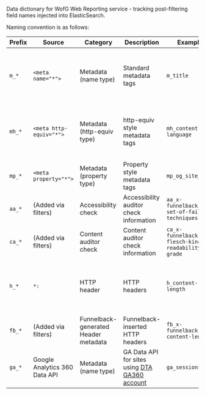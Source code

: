 Data dictionary for WofG Web Reporting service - tracking post-filtering field names injected into ElasticSearch.

Naming convention is as follows:

| Prefix | Source | Category | Description | Example | Detail |
|--------|--------|----------|-------------|---------|--------|
| `m_*` | `<meta name="*">` |Metadata (name type)|Standard metadata tags| `m_title` | [metadata-standard.csv](metadata-standard.csv), [metadata-non-standard.csv](metadata-non-standard.csv), [custom-fields.csv](custom-fields.csv)|
| `mh_*` | `<meta http-equiv="*">`|Metadata (http-equiv type)|http-equiv style metadata tags| `mh_content-language` | [http-headers-standard.csv](http-headers-standard.csv), [http-headers-non-standard.csv](http=-headers-non-standard.csv)|
| `mp_*` | `<meta property="*">`|Metadata (property type)|Property style metadata tags| `mp_og_site_name` | [metadata-standard.csv](metadata-standard.csv) |
| `aa_*` | (Added via filters) |Accessibility check| Accessibility auditor check information | `aa_x-funnelback-aa-set-of-failing-techniques` | [funnelback-standard.csv](funnelback-standard.csv)|
| `ca_*` | (Added via filters) |Content auditor check| Content auditor check information| `ca_x-funnelback-raw-flesch-kincaid-readability-grade` | [funnelback-standard.csv](funnelback-standard.csv)|
| `h_*`  | `*:` |HTTP header| HTTP headers| `h_content-length` | [http-headers-standard.csv](http-headers-standard.csv), [http-headers-non-standard.csv](http=-headers-non-standard.csv) |
| `fb_*` | (Added via filters)|Funnelback-generated Header metadata| Funnelback-inserted HTTP headers | `fb_x-funnelback-content-length` | [funnelback-standard.csv](funnelback-standard.csv) |
| `ga_*` | Google Analytics 360 Data API|Metadata (name type)|GA Data API for sites using [DTA GA360 account](https://beta.dta.gov.au/our-projects/google-analytics-government) | `ga_sessions` |[ga360-fields.csv](ga360-fields.csv) |

